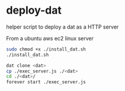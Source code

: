 # deploy-dat
helper script to deploy a dat as a HTTP server

From a ubuntu aws ec2 linux server

```sh
sudo chmod +x ./install_dat.sh
./install_dat.sh

dat clone <dat>
cp ./exec_server.js ./<dat>
cd ./<dat>/
forever start ./exec_server.js

```
